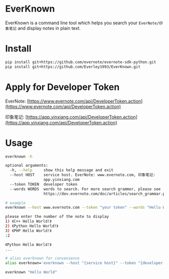 # EverKnown

EverKnown is a command line tool which helps you search your `EverNote/印象笔记` and display notes in plain text.

# Install

```bash
pip install git+https://github.com/evernote/evernote-sdk-python.git
pip install git+https://github.com/Everley1993/EverKnown.git
```

# Apply for Developer Token

EverNote: [https://www.evernote.com/api/DeveloperToken.action](https://www.evernote.com/api/DeveloperToken.action)

印象笔记: [https://app.yinxiang.com/api/DeveloperToken.action](https://app.yinxiang.com/api/DeveloperToken.action)

# Usage

```bash
everknown -h

optional arguments:
  -h, --help     show this help message and exit
  --host HOST    service host. EverNote: www.evernote.com, 印象笔记:
                 app.yinxiang.com
  --token TOKEN  developer token
  --words WORDS  words to search. For more search grammer, please see
                 https://dev.evernote.com/doc/articles/search_grammar.php

# example
everknown --host www.evernote.com --token "your token" --words "Hello World"

please enter the number of the note to display
1) 《C++ Hello World!》
2) 《Python Hello World!》
3) 《PHP Hello World!》
:2

《Python Hello World!》
...

# alias everknown for convenience
alias everknown='everknown --host "{service host}" --token "{developer token}" --words '

everknown "Hello World"
```
